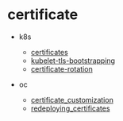 # certificate

* k8s

    * [certificates](https://kubernetes.io/docs/concepts/cluster-administration/certificates/)
    * [kubelet-tls-bootstrapping](https://kubernetes.io/docs/reference/command-line-tools-reference/kubelet-tls-bootstrapping/)
    * [certificate-rotation](https://kubernetes.io/docs/tasks/tls/certificate-rotation/)

* oc

    * [certificate_customization](https://docs.openshift.com/container-platform/3.11/install_config/certificate_customization.html)
    * [redeploying_certificates](https://docs.openshift.com/container-platform/3.11/install_config/redeploying_certificates.html)